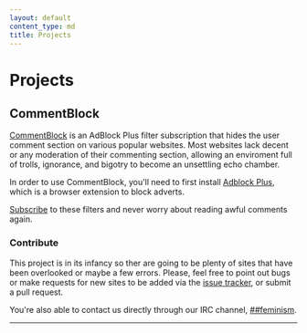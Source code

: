 ```yaml
---
layout: default
content_type: md
title: Projects
---
```


# Projects
## CommentBlock
[CommentBlock](https://github.com/freenode-feminism/CommentBlock/) is an AdBlock Plus filter subscription that hides the user comment section on various popular websites.
Most websites lack decent or any moderation of their commenting section, allowing an enviroment full of 
trolls, ignorance, and bigotry to become an unsettling echo chamber.

In order to use CommentBlock, you'll need to first install [Adblock Plus](https://adblockplus.org/), which is a 
browser extension to block adverts.

[Subscribe](abp:subscribe?location=https://raw.github.com/freenode-feminism/CommentBlock/master/commentblock.txt&title=CommentBlock) 
to these filters and never worry about reading awful comments again.

### Contribute

This project is in its infancy so ther are going to be plenty of sites that have been overlooked or maybe a few 
errors. Please, feel free to point out bugs or make requests for new sites to be added via the 
[issue tracker](https://github.com/freenode-feminism/CommentBlock/issues), or submit a pull request.

You're also able to contact us directly through our IRC channel, [##feminism](ircs://chat.freenode.net:6697/%23%23feminism).
 
***